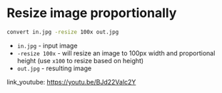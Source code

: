 # Resize image proportionally

```bash
convert in.jpg -resize 100x out.jpg
```

- `in.jpg` - input image
- `-resize 100x` - will resize an image to 100px width and proportional height (use ```x100``` to resize based on height)
- `out.jpg` - resulting image


link_youtube: https://youtu.be/BJd22Valc2Y

